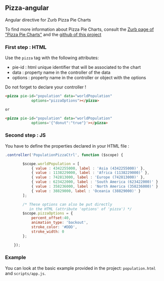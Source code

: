 ## Pizza-angular

Angular directive for Zurb Pizza Pie Charts 

To find more information about Pizza Pie Charts, consult the [Zurb page of "Pizza Pie Charts"](http://zurb.com/playground/pizza-pie-charts) and the [github of this project](https://github.com/zurb/pizza/)


### First step : HTML

Use the `pizza` tag with the following attributes:
* pie-id : html unique identifier that will be associated to the chart
* data : property name in the controller of the data
* options : property name in the controller or object with the options

Do not forget to declare your controller !

```html
<pizza pie-id="population" data="worldPopulation" 
            options="pizzaOptions"></pizza> 

or

<pizza pie-id="population" data="worldPopulation" 
            options='{"donut":"true"}'></pizza> 

```

### Second step : JS

You have to define the properties declared in your HTML file :

```javascript
.controller('PopulationPizzaCtrl', function ($scope) {

        $scope.worldPopulation = [
            { value : 4342255000, label : 'Asia (4342255000)' },
            { value : 1138229000, label : 'Africa (1138229000)' },
            { value : 742813000, label : 'Europe (742813000)' },
            { value : 623422000, label : 'South America (623422000)' },
            { value : 358236000, label : 'North America (358236000)' },
            { value : 38829000, label : 'Oceania (38829000)' }
        ];

        /* These options can also be put directly
           in the HTML (attribute 'options' of 'pizza') */ 
        $scope.pizzaOptions = {
            percent_offset:40,
            animation_type: 'backout',
            stroke_color: '#DDD',
            stroke_width: 0
        };

    });
```

### Example

You can look at the basic example provided in the project: `population.html` and `scripts/app.js`.

